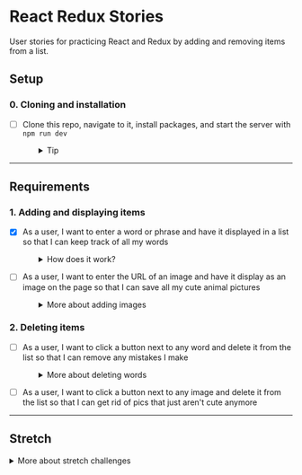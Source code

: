 # React Redux Stories

User stories for practicing React and Redux by adding and removing items from a list.

## Setup

### 0. Cloning and installation
- [ ] Clone this repo, navigate to it, install packages, and start the server with `npm run dev`
  <details style="padding-left: 2em">
    <summary>Tip</summary>

    ```sh
    cd react-redux-stories
    npm i
    npm run dev
    ```
  </details>

---

## Requirements

### 1. Adding and displaying items
- [x] As a user, I want to enter a word or phrase and have it displayed in a list so that I can keep track of all my words
  <details style="padding-left: 2em">
    <summary>How does it work?</summary>
  
  This one is done for you! Take a look at it anyway to see how it works. In particular, identify:
    - the **action** and **action creator**
    - the **reducer**
    - the **container** and **presentation** components
  
  Notice that `<AddWord>` is a mixture of both container and presentation: it returns JSX, but it uses `react-redux`'s `useDispatch` function to allow it to fire off **actions**.
  </details>

- [ ] As a user, I want to enter the URL of an image and have it display as an image on the page so that I can save all my cute animal pictures
  <details style="padding-left: 2em">
    <summary>More about adding images</summary>

  Here's an opportunity to practice everything in the previous user story. We'll need to:
    - create a new action creator in `actions/index.js`
    - create a new reducer in `reducers/images.js`
    - add the reducer to the `combineReducers` call in `reducers/index.js`
    - create `<Images>` and `<Image>` components
    - create an `<ImageContainer>` container
    - create an `<AddImage>` component to enter the URL
  </details>

### 2. Deleting items
- [ ] As a user, I want to click a button next to any word and delete it from the list so that I can remove any mistakes I make
  <details style="padding-left: 2em">
    <summary>More about deleting words</summary>

    - We'll need a new action creator and a modified reducer
    - We'll probably need to add `useSelector` in `<WordContainer>`. Look at the [Redux with React documentation](https://redux.js.org/tutorials/fundamentals/part-5-ui-react#using-redux-with-react) if you get stuck.
  </details>

- [ ] As a user, I want to click a button next to any image and delete it from the list so that I can get rid of pics that just aren't cute anymore

---

## Stretch

<details>
  <summary>More about stretch challenges</summary>
  
  - As a user, I want to filter words based on letters I type so that I can find the word I'm looking for
  - As a user, I want to attach a description to each image so that I can... describe it
  - As a user, I want to attach meta information in the form of one-word tags to each image so that I can classify it
  - As a user, I want to filter the list of images by tag so that I can see only some of my gallery at a time
</details>
